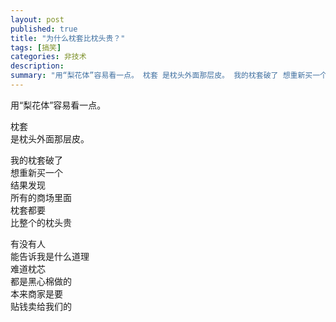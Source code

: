 ```yaml
---
layout: post
published: true
title: "为什么枕套比枕头贵？"
tags: [搞笑]
categories: 非技术    
description: 
summary: "用“梨花体”容易看一点。 枕套 是枕头外面那层皮。 我的枕套破了 想重新买一个 结果发现 所有的商场里面 枕套都要 比整个的枕头贵 有没有人 能告诉我是什么道理 难道枕芯 都是黑心棉做的 本来商家是要 贴钱卖给我们的"
---
```

用“梨花体”容易看一点。  
  
枕套  
是枕头外面那层皮。  
  
我的枕套破了  
想重新买一个  
结果发现  
所有的商场里面  
枕套都要  
比整个的枕头贵  
  
有没有人  
能告诉我是什么道理  
难道枕芯  
都是黑心棉做的  
本来商家是要  
贴钱卖给我们的